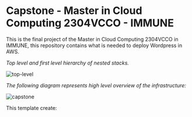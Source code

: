 # Capstone - Master in Cloud Computing 2304VCCO - IMMUNE
This is the final project of the Master in Cloud Computing 2304VCCO in IMMUNE, this repository contains what is needed to deploy Wordpress in AWS.

*Top level and first level hierarchy of nested stacks.*

![top-level](https://user-images.githubusercontent.com/53886913/219972549-17ba8b71-3e53-4282-bd7d-c0af7f8732e2.png)

*The following diagram represents high level overview of the infrastructure:*

![capstone](https://github.com/andres-pulecio/master-capstone/assets/53886913/c82792a1-ab1f-49f6-91b8-f7709609ce7f)

This template create:
